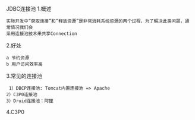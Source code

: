 JDBC连接池
1.概述
    
    实际开发中“获取连接”和“释放资源”是非常消耗系统资源的两个过程，为了解决此类问题，通常情况我们会
    采用连接池技术来共享Connection

2.好处
    
    a 节约资源
    b 用户访问效率高
    
3.常见的连接池
   
     1）DBCP连接池: Tomcat内置连接池 => Apache
    2）C3P0连接池
    3）Druid连接池：阿狸

4.C3P0